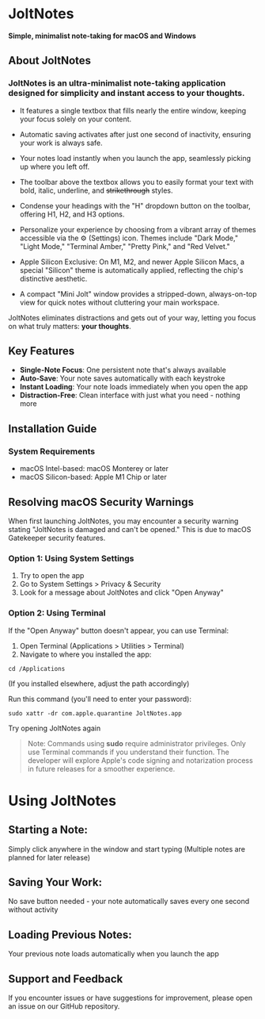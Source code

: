 # JoltNotes

**Simple, minimalist note-taking for macOS and Windows**

## About JoltNotes

### JoltNotes is an ultra-minimalist note-taking application designed for simplicity and instant access to your thoughts.

- It features a single textbox that fills nearly the entire window, keeping your focus solely on your content.

- Automatic saving activates after just one second of inactivity, ensuring your work is always safe.

- Your notes load instantly when you launch the app, seamlessly picking up where you left off.

- The toolbar above the textbox allows you to easily format your text with bold, italic, underline, and ~~strikethrough~~ styles.

- Condense your headings with the "H" dropdown button on the toolbar, offering H1, H2, and H3 options.

- Personalize your experience by choosing from a vibrant array of themes accessible via the ⚙️ (Settings) icon. Themes include "Dark Mode," "Light Mode," "Terminal Amber," "Pretty Pink," and "Red Velvet."

- Apple Silicon Exclusive: On M1, M2, and newer Apple Silicon Macs, a special "Silicon" theme is automatically applied, reflecting the chip's distinctive aesthetic.

- A compact "Mini Jolt" window provides a stripped-down, always-on-top view for quick notes without cluttering your main workspace.

JoltNotes eliminates distractions and gets out of your way, letting you focus on what truly matters: **your thoughts**.

## Key Features

- **Single-Note Focus**: One persistent note that's always available
- **Auto-Save**: Your note saves automatically with each keystroke
- **Instant Loading**: Your note loads immediately when you open the app
- **Distraction-Free**: Clean interface with just what you need - nothing more

## Installation Guide

### System Requirements

- macOS Intel-based: macOS Monterey or later
- macOS Silicon-based: Apple M1 Chip or later

## Resolving macOS Security Warnings

When first launching JoltNotes, you may encounter a security warning stating "JoltNotes is damaged and can't be opened." This is due to macOS Gatekeeper security features.

### Option 1: Using System Settings

1. Try to open the app
2. Go to System Settings > Privacy & Security
3. Look for a message about JoltNotes and click "Open Anyway"

### Option 2: Using Terminal

If the "Open Anyway" button doesn't appear, you can use Terminal:

1. Open Terminal (Applications > Utilities > Terminal)
2. Navigate to where you installed the app:

`cd /Applications`

(If you installed elsewhere, adjust the path accordingly)

Run this command (you'll need to enter your password):

`sudo xattr -dr com.apple.quarantine JoltNotes.app`

Try opening JoltNotes again

> Note: Commands using **sudo** require administrator privileges. Only use Terminal commands if you understand their function. The developer will explore Apple's code signing and notarization process in future releases for a smoother experience.

# Using JoltNotes

## Starting a Note:

Simply click anywhere in the window and start typing (Multiple notes are planned for later release)

## Saving Your Work:

No save button needed - your note automatically saves every one second without activity

## Loading Previous Notes:

Your previous note loads automatically when you launch the app

## Support and Feedback

If you encounter issues or have suggestions for improvement, please open an issue on our GitHub repository.